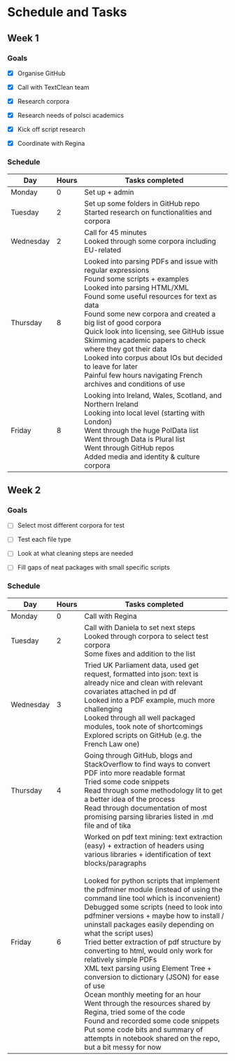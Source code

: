 # Schedule and Tasks



## Week 1



### Goals

- [x] Organise GitHub
- [x] Call with TextClean team
- [x] Research corpora
- [x] Research needs of polsci academics
- [x] Kick off script research
- [x] Coordinate with Regina 



### Schedule



| Day       | Hours | Tasks completed                                              |
| --------- | ----- | ------------------------------------------------------------ |
| Monday    | 0     | Set up + admin                                               |
| Tuesday   | 2     | Set up some folders in GitHub repo<br />Started research on functionalities and corpora |
| Wednesday | 2     | Call for 45 minutes<br />Looked through some corpora including EU-related |
| Thursday  | 8     | Looked into parsing PDFs and issue with regular expressions<br />Found some scripts + examples<br />Looked into parsing HTML/XML<br />Found some useful resources for text as data<br />Found some new corpora and created a big list of good corpora<br />Quick look into licensing, see GitHub issue<br />Skimming academic papers to check where they got their data<br />Looked into corpus about IOs but decided to leave for later<br />Painful few hours navigating French archives and conditions of use |
| Friday    | 8     | Looking into Ireland, Wales, Scotland, and Northern Ireland<br />Looking into local level (starting with London)<br />Went through the huge PolData list<br />Went through Data is Plural list<br />Went through GitHub repos<br />Added media and identity & culture corpora |





## Week 2



### Goals

- [ ] Select most different corpora for test
- [ ] Test each file type
- [ ] Look at what cleaning steps are needed
- [ ] Fill gaps of neat packages with small specific scripts



### Schedule



| Day       | Hours | Tasks completed                                              |
| --------- | ----- | ------------------------------------------------------------ |
| Monday    | 0     | Call with Regina                                             |
| Tuesday   | 2     | Call with Daniela to set next steps<br />Looked through corpora to select test corpora<br />Some fixes and addition to the list |
| Wednesday | 3     | Tried UK Parliament data, used get request, formatted into json: text is already nice and clean with relevant covariates attached in pd df<br />Looked into a PDF example, much more challenging<br />Looked through all well packaged modules, took note of shortcomings<br />Explored scripts on GitHub (e.g. the French Law one) |
| Thursday  | 4     | Going through GitHub, blogs and StackOverflow to find ways to convert PDF into more readable format<br />Tried some code snippets<br />Read through some methodology lit to get a better idea of the process<br />Read through documentation of most promising parsing libraries listed in .md file and of tika |
| Friday    | 6     | Worked on pdf text mining: text extraction (easy) + extraction of headers using various libraries + identification of text blocks/paragraphs <br /><br />Looked for python scripts that implement the pdfminer module (instead of using the command line tool which is inconvenient)<br />Debugged some scripts (need to look into pdfminer versions + maybe how to install / uninstall packages easily depending on what the script uses)<br />Tried better extraction of pdf structure by converting to html, would only work for relatively simple PDFs <br />XML text parsing using Element Tree + conversion to dictionary (JSON) for ease of use<br />Ocean monthly meeting for an hour<br />Went through the resources shared by Regina, tried some of the code<br />Found and recorded some code snippets<br />Put some code bits and summary of attempts in notebook shared on the repo, but a bit messy for now |

